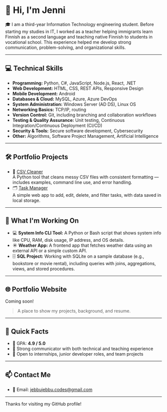 # 👋 Hi, I'm Jenni

🎓 I am a third-year Information Technology engineering student. Before starting my studies in IT, I worked as a teacher helping immigrants learn Finnish as a second language and teaching native Finnish to students in vocational school. This experience helped me develop strong communication, problem-solving, and organizational skills.

---

## 💻 Technical Skills

- **Programming:** Python, C#, JavaScript, Node.js, React, .NET  
- **Web Development:** HTML, CSS, REST APIs, Responsive Design  
- **Mobile Development:** Android  
- **Databases & Cloud:** MySQL, Azure, Azure DevOps  
- **System Administration:** Windows Server (AD DS), Linux OS  
- **Networking Basics:** TCP/IP, routing  
- **Version Control:** Git, including branching and collaboration workflows  
- **Testing & Quality Assurance:** Unit testing, Continuous Integration/Continuous Deployment (CI/CD)  
- **Security & Tools:** Secure software development, Cybersecurity  
- **Other:** Algorithms, Software Project Management, Artificial Intelligence  

---

## 🛠️ Portfolio Projects

- 🧹 [CSV Cleaner](https://github.com/jebbujebbu/csv_cleaner)  
  A Python tool that cleans messy CSV files with consistent formatting — includes examples, command line use, and error handling.
- 🗂️ [Task Manager](https://github.com/jebbujebbu/task_manager)  
  A simple web app to add, edit, delete, and filter tasks, with data saved in local storage.

---

## 🌱 What I'm Working On

- 💻 **System Info CLI Tool:** A Python or Bash script that shows system info like CPU, RAM, disk usage, IP address, and OS details.
- ☀️ **Weather App:** A frontend app that fetches weather data using an external API or a simple custom API.
- 🗄️ **SQL Project:** Working with SQLite on a sample database (e.g., bookstore or movie rental), including queries with joins, aggregations, views, and stored procedures.

---

## 🌐 Portfolio Website

Coming soon! 
> A place to show my projects, background, and resume.

---

## 📌 Quick Facts

- 🎯 GPA: **4.9 / 5.0**  
- 💬 Strong communicator with both technical and teaching experience  
- 🤝 Open to internships, junior developer roles, and team projects  

---

## 📫 Contact Me

- 📧 Email: jebbujebbu.codes@gmail.com

---

Thanks for visiting my GitHub profile!
